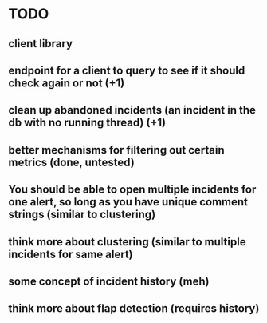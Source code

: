 # TODO

## client library

## endpoint for a client to query to see if it should check again or not (+1)

## clean up abandoned incidents (an incident in the db with no running thread) (+1)

## better mechanisms for filtering out certain metrics (done, untested)

## You should be able to open multiple incidents for one alert, so long as you have unique comment strings (similar to clustering)

## think more about clustering (similar to multiple incidents for same alert)

## some concept of incident history (meh)

## think more about flap detection (requires history)

